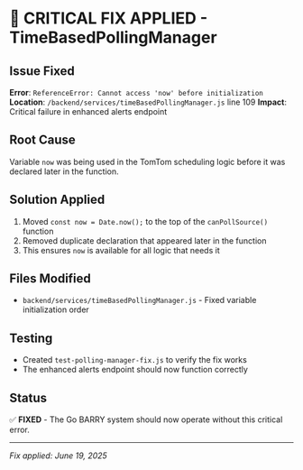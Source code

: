 # 🔧 CRITICAL FIX APPLIED - TimeBasedPollingManager

## Issue Fixed
**Error**: `ReferenceError: Cannot access 'now' before initialization`
**Location**: `/backend/services/timeBasedPollingManager.js` line 109
**Impact**: Critical failure in enhanced alerts endpoint

## Root Cause
Variable `now` was being used in the TomTom scheduling logic before it was declared later in the function.

## Solution Applied
1. Moved `const now = Date.now();` to the top of the `canPollSource()` function
2. Removed duplicate declaration that appeared later in the function
3. This ensures `now` is available for all logic that needs it

## Files Modified
- `backend/services/timeBasedPollingManager.js` - Fixed variable initialization order

## Testing
- Created `test-polling-manager-fix.js` to verify the fix works
- The enhanced alerts endpoint should now function correctly

## Status
✅ **FIXED** - The Go BARRY system should now operate without this critical error.

---
*Fix applied: June 19, 2025*

